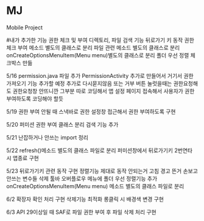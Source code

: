# MJ
Mobile Project

#내가 추가한 기능
    권한 체크 및 부여
    디렉토리, 파일 검색 기능
    뒤로가기 키 동작
    권한체크 부여 메소드 별도의 클래스로 분리
    파일 관련 메소드 별도의 클래스로 분리
    onCreateOptionsMenuItem(Menu menu)별도의 클래스로 분리
    폴더 우선 정렬 체크박스 만듦
    
    




5/16
permission.java 파일 추가
PermissionActivity 추가로 만들어서 거기서 권한 가져오기 기능 추가할 예정
추가로 다시묻지않음 또는 거부 버튼 눌럿을때는 권한요청해도 권한요청창 안뜨니깐 그부분 따로 코딩해서 앱 설정 페이지 접속해서
사용자가 권한 부여하도록 코딩해야 할듯

5/19
권한 부여 안될 때 스낵바로 권한 설정창 접근해서 권한 부여하도록 구현

5/20
퍼미션 권한 부여 클래스 분리
검색 기능 추가

5/21
난잡하거나 안쓰는 import 정리

5/22
refresh()메소드 별도의 클래스 파일로 분리
퍼미션창에서 뒤로가기키 2번연타 시 앱종료 구현

5/23
뒤로가기키 관련 동작 구현
정렬기능 제대로 동작 안되는거 고침
경고 뜬거 손보고 안쓰는 변수들 삭제
툴바 오버플로우 메뉴에 폴더 우선 정렬기능 추가 
onCreateOptionsMenuItem(Menu menu) 메소드 별도의 클래스 파일로 분리

6/2
확장자 확인 처리 구현
삭제기능 최적화
롱클릭 시 배경색 변경 구현

6/3
API 29이상일 때 SAF로 파일 권한 부여 후 파일 삭제 처리 구현